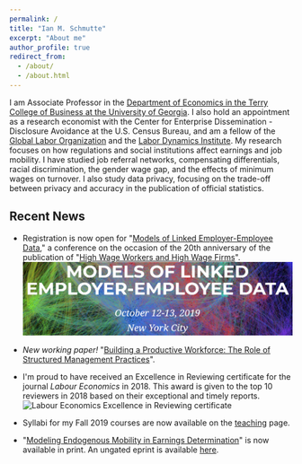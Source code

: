 ```yaml
---
permalink: /
title: "Ian M. Schmutte"
excerpt: "About me"
author_profile: true
redirect_from: 
  - /about/
  - /about.html
---
```


I am Associate Professor in the [Department of Economics in the Terry College of Business at the University of Georgia](http://www.terry.uga.edu/academics/offices/economics/). I also hold an appointment as a research economist with the Center for Enterprise Dissemination - Disclosure Avoidance at the U.S. Census Bureau, and am a fellow of the [Global Labor Organization](https://glabor.org/wp/) and the [Labor Dynamics Institute](https://www.ilr.cornell.edu/labor-dynamics-institute). My research focuses on how regulations and social institutions affect earnings and job mobility. I have studied job referral networks, compensating differentials, racial discrimination, the gender wage gap, and the effects of minimum wages on turnover. I also study data privacy, focusing on the trade-off between privacy and accuracy in the publication of official statistics.

## Recent News

* Registration is now open for "[Models of Linked Employer-Employee Data](https://labordynamicsinstitute.github.io/leed-conference-2019/)," a conference on the occasion of the 20th anniversary of the publication of "[High Wage Workers and High Wage Firms](https://www.jstor.org/stable/2999586)".
![Image for LEED Conference](/images/leed_conference.png "Logo Title Text 1")

* *New working paper!* "[Building a Productive Workforce: The Role of Structured Management Practices](/workingpapers/2019-08-13-MGMT.md)".

* I'm proud to have received an Excellence in Reviewing certificate for the journal *Labour Economics* in 2018. This award is given to the top 10 reviewers in 2018 based on their exceptional and timely reports.
![Labour Economics Excellence in Reviewing certificate](/images/labour_econ_referee_certificate.png "Text")

* Syllabi for my Fall 2019 courses are now available on the [teaching](/teaching/) page.

* "[Modeling Endogenous Mobility in Earnings Determination](/research/2019-06-22-endmob)" is now available in print. An ungated eprint is available [here](https://www.tandfonline.com/eprint/MbWRiUx3fGjBZTrHVAuc/full?target=10.1080/07350015.2017.1356727). 